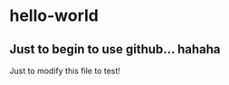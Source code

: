 # hello-world
Just to begin to use github... hahaha
-----------------------------------------
Just to modify this file to test!
